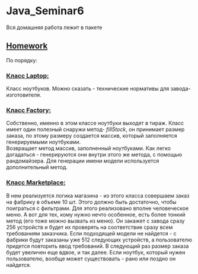 # Java_Seminar6
Вся домашняя работа лежит в пакете 

## [Homework](https://github.com/AlexeyDmitrich/Java_Seminar6/tree/master/src/Homework)

По порядку: 

### [Класс Laptop:](https://github.com/AlexeyDmitrich/Java_Seminar6/blob/master/src/Homework/Laptop.java)
Класс ноутбуков. Можно сказать - технические нормативы для завода-изготовителя.

### [Класс Factory:](https://github.com/AlexeyDmitrich/Java_Seminar6/blob/master/src/Homework/Factory.java)
Собственно, именно в этом классе ноутбуки выходят в тираж. Класс имеет один полезный снаружи метод- *fillStock*,
он принимает размер заказа, по этому размеру создается массив, который заполняется генерируемыми ноутбуками.  
Возвращает метод массив, заполненный ноутбуками.
Как легко догадаться - генерируются они внутри этого же метода, с помощью рандомайзера. Для генерации имени модели 
используется дополнительный метод.

### [Класс Marketplace:](https://github.com/AlexeyDmitrich/Java_Seminar6/blob/master/src/Homework/Marketplace.java)
В нем реализуется логика магазина - из этого класса совершаем заказ на фабрику в объеме 10 шт. Этого должно быть достаточно, 
чтобы поиграться с фильтрами. Для этого реализовано вполне человеческое меню. А вот для тех, кому нужно нечто особенное,
есть более тонкий метод (его тоже можно вызвать из меню). Он закажет с завода сразу 256 устройств и будет их проверять на
соответствие сразу всем требованиям заказчика. Если подходящей модели не найдется - с фабрики будут заказаны уже 512 следующих устройств, 
а пользователю придется повторить ввод требований. В следующий раз размер заказа будет увеличен еще вдвое, и так далее. 
Если ноутбук, который нужен пользователю, вообще может существовать - рано 
или поздно он найдется.
